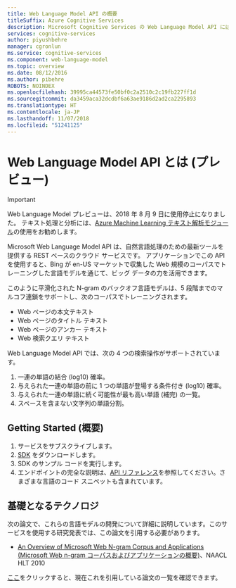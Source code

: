 ```yaml
---
title: Web Language Model API の概要
titleSuffix: Azure Cognitive Services
description: Microsoft Cognitive Services の Web Language Model API には、自然言語処理のための最新ツールが用意されています。
services: cognitive-services
author: piyushbehre
manager: cgronlun
ms.service: cognitive-services
ms.component: web-language-model
ms.topic: overview
ms.date: 08/12/2016
ms.author: pibehre
ROBOTS: NOINDEX
ms.openlocfilehash: 39995ca44573fe50bf0c2a2510c2c19fb227ff1d
ms.sourcegitcommit: da3459aca32dcdbf6a63ae9186d2ad2ca2295893
ms.translationtype: HT
ms.contentlocale: ja-JP
ms.lasthandoff: 11/07/2018
ms.locfileid: "51241125"
---
```

# <a name="what-is-the-web-language-model-api-preview"></a>Web Language Model API とは (プレビュー)

> [!IMPORTANT]
> Web Language Model プレビューは、2018 年 8 月 9 日に使用停止になりました。 テキスト処理と分析には、[Azure Machine Learning テキスト解析モジュール](https://docs.microsoft.com/azure/machine-learning/studio-module-reference/text-analytics)の使用をお勧めします。

Microsoft Web Language Model API は、自然言語処理のための最新ツールを提供する REST ベースのクラウド サービスです。 アプリケーションでこの API を使用すると、Bing が en-US マーケットで収集した Web 規模のコーパスでトレーニングした言語モデルを通じて、ビッグ データの力を活用できます。

このように平滑化された N-gram のバックオフ言語モデルは、5 段階までのマルコフ連鎖をサポートし、次のコーパスでトレーニングされます。

- Web ページの本文テキスト
- Web ページのタイトル テキスト
- Web ページのアンカー テキスト
- Web 検索クエリ テキスト

Web Language Model API では、次の 4 つの検索操作がサポートされています。

1. 一連の単語の結合 (log10) 確率。
2. 与えられた一連の単語の前に 1 つの単語が登場する条件付き (log10) 確率。
3. 与えられた一連の単語に続く可能性が最も高い単語 (補完) の一覧。
4. スペースを含まない文字列の単語分割。

## <a name="getting-started"></a>Getting Started (概要)

1. サービスをサブスクライブします。
2. [SDK](https://www.github.com/microsoft/cognitive-weblm-windows) をダウンロードします。
3. SDK のサンプル コードを実行します。
4. エンドポイントの完全な説明は、[API リファレンス](https://westus.dev.cognitive.microsoft.com/docs/services/55de9ca4e597ed1fd4e2f104)を参照してください。さまざまな言語のコード スニペットも含まれています。

## <a name="underlying-technology"></a>基礎となるテクノロジ

次の論文で、これらの言語モデルの開発について詳細に説明しています。このサービスを使用する研究発表では、この論文を引用する必要があります。

- [An Overview of Microsoft Web N-gram Corpus and Applications (Microsoft Web n-gram コーパスおよびアプリケーションの概要)](https://research.microsoft.com/apps/pubs/default.aspx?id=130762)、NAACL HLT 2010

[ここ](https://academic.microsoft.com/#/search?iq=And%28Ty%3D'0'%2CRId%3D2145833060%29&q=papers%20citing%20an%20overview%20of%20microsoft%20web%20n%20gram%20corpus%20and%20applications&filters=&from=0&sort=0)をクリックすると、現在これを引用している論文の一覧を確認できます。
